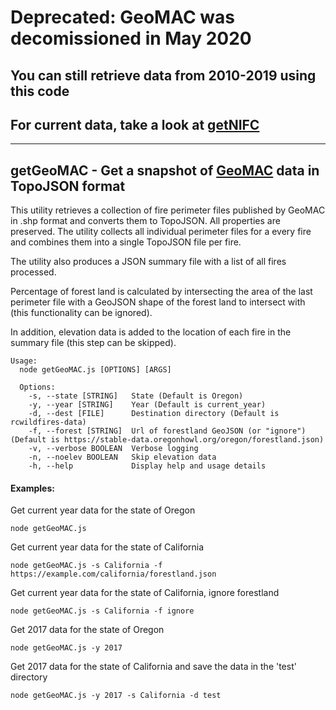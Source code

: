 # Deprecated: GeoMAC was decomissioned in May 2020

## You can still retrieve data from 2010-2019 using this code

## For current data, take a look at [getNIFC](https://github.com/jimmyangel/getNIFC)

---

## getGeoMAC - Get a snapshot of [GeoMAC](https://www.geomac.gov/) data in TopoJSON format

This utility retrieves a collection of fire perimeter files published by GeoMAC in .shp format and converts
them to TopoJSON. All properties are preserved. The utility collects all individual perimeter files for a every fire and combines them
into a single TopoJSON file per fire.

The utility also produces a JSON summary file with a list of
all fires processed.

Percentage of forest land is calculated by intersecting the area of the last perimeter file with a GeoJSON shape of the forest land to intersect with (this functionality can be ignored).

In addition, elevation data is added to the location of
each fire in the summary file (this step can be skipped).

```
Usage:
  node getGeoMAC.js [OPTIONS] [ARGS]

  Options:
    -s, --state [STRING]   State (Default is Oregon)
    -y, --year [STRING]    Year (Default is current_year)
    -d, --dest [FILE]      Destination directory (Default is rcwildfires-data)
    -f, --forest [STRING]  Url of forestland GeoJSON (or "ignore") (Default is https://stable-data.oregonhowl.org/oregon/forestland.json)
    -v, --verbose BOOLEAN  Verbose logging
    -n, --noelev BOOLEAN   Skip elevation data
    -h, --help             Display help and usage details
```
#### Examples:

Get current year data for the state of Oregon
```
node getGeoMAC.js
```
Get current year data for the state of California
```
node getGeoMAC.js -s California -f https://example.com/california/forestland.json
```
Get current year data for the state of California, ignore forestland
```
node getGeoMAC.js -s California -f ignore
```
Get 2017 data for the state of Oregon
```
node getGeoMAC.js -y 2017
```
Get 2017 data for the state of California and save the data in the 'test' directory
```
node getGeoMAC.js -y 2017 -s California -d test
```
